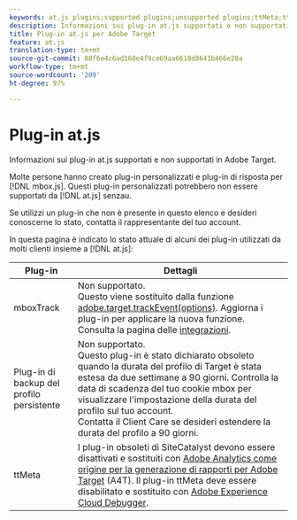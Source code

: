 ```yaml
---
keywords: at.js plugins;supported plugins;unsupported plugins;ttMeta;ttmeta;mboxTrack
description: Informazioni sui plug-in at.js supportati e non supportati per Adobe Target.
title: Plug-in at.js per Adobe Target
feature: at.js
translation-type: tm+mt
source-git-commit: 88f6e4c6ad168e4f9ce69aa6618d8641b466e28a
workflow-type: tm+mt
source-wordcount: '209'
ht-degree: 97%

---
```



# Plug-in at.js

Informazioni sui plug-in at.js supportati e non supportati in Adobe Target.

Molte persone hanno creato plug-in personalizzati e plug-in di risposta per [!DNL mbox.js]. Questi plug-in personalizzati potrebbero non essere supportati da [!DNL at.js] senzau.

Se utilizzi un plug-in che non è presente in questo elenco e desideri conoscerne lo stato, contatta il rappresentante del tuo account.

In questa pagina è indicato lo stato attuale di alcuni dei plug-in utilizzati da molti clienti insieme a [!DNL at.js]:

| Plug-in | Dettagli |
|--- |--- |
| mboxTrack | Non supportato.<br>Questo viene sostituito dalla funzione [adobe.target.trackEvent(options)](/help/c-implementing-target/c-implementing-target-for-client-side-web/adobe-target-trackevent.md). Aggiorna i plug-in per applicare la nuova funzione.<br>Consulta la pagina delle [integrazioni](/help/c-implementing-target/c-implementing-target-for-client-side-web/c-how-atjs-works/target-atjs-integrations.md). |
| Plug-in di backup del profilo persistente | Non supportato.<br>Questo plug-in è stato dichiarato obsoleto quando la durata del profilo di Target è stata estesa da due settimane a 90 giorni. Controlla la data di scadenza del tuo cookie mbox per visualizzare l&#39;impostazione della durata del profilo sul tuo account.<br>Contatta il Client Care se desideri estendere la durata del profilo a 90 giorni. |
| ttMeta | I plug-in obsoleti di SiteCatalyst devono essere disattivati e sostituiti con [Adobe Analytics come origine per la generazione di rapporti per Adobe Target](/help/c-integrating-target-with-mac/a4t/a4t.md) (A4T). Il plug-in ttMeta deve essere disabilitato e sostituito con [Adobe Experience Cloud Debugger](https://chrome.google.com/webstore/detail/adobe-experience-cloud-de/ocdmogmohccmeicdhlhhgepeaijenapj). |